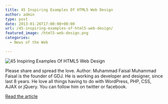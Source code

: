 ```yaml
---
title: 45 Inspiring Examples Of HTML5 Web Design
author: admin
type: post
date: 2013-01-26T17:00:00+00:00
url: /45-inspiring-examples-of-html5-web-design/
featured_image: /html5-web-design.png
categories:
  - News of the Web

---
```

<img src="https://i2.wp.com/graphicdesignjunction.com/wp-content/uploads/2013/01/html5-web-design.png?w=700" alt="45 Inspiring Examples Of HTML5 Web Design" data-recalc-dims="1" />

Please share and spread the love. Author: Muhammad Faisal Muhammad Faisal is the founder of GDJ. He is working as developer and designer, since last 8 years. He love all things having to do with WordPress, PHP, CSS, AJAX or jQuery. You can follow him on twitter or facebook.

<a href="http://graphicdesignjunction.com/2013/01/inspiring-html5-web-design/" title="45 Inspiring Examples Of HTML5 Web Design" target="_blank">Read the article</a>